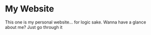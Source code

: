# My Website
This one is my personal website... for logic sake.
Wanna have a glance about me? Just go through it 
